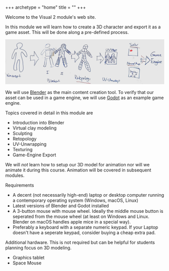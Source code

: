 +++
archetype = "home"
title = ""
+++

Welcome to the Visual 2 module's web site.

In this module we will learn how to create a 3D character and export it as a game asset. This will be done along a pre-defined process.

![Process](01_process.png)


We will use [Blender](https://www.blender.org/) as the main content creation tool. To verify that our asset can be used in a game engine, we will use [Godot](https://godotengine.org/) as an example game engine. 

Topics covered in detail in this module are

- Introduction into Blender
- Virtual clay modeling
- Sculpting
- Retopology
- UV-Unwrapping
- Texturing
- Game-Engine Export 



We will *not* learn how to setup our 3D model for animation nor will we animate it during this course. Animation will be covered in subsequent modules.

Requirements

- A decent (not necessarily high-end) laptop or desktop computer running a contemporary operating system (Windows, macOS, Linux)
- Latest versions of Blender and Godot installed
- A 3-button mouse with mouse wheel. Ideally the middle mouse button is seperated from the mouse wheel (at least on Windows and Linux. Blender on macOS handles apple mice in a special way).
- Preferably a keyboard with a separate numeric keypad. If your Laptop doesn't have a seperate keypad, consider buying a cheap extra pad.

Additional hardware. This is not required but can be helpful for students planning focus on 3D modeling.

- Graphics tablet
- Space Mouse

